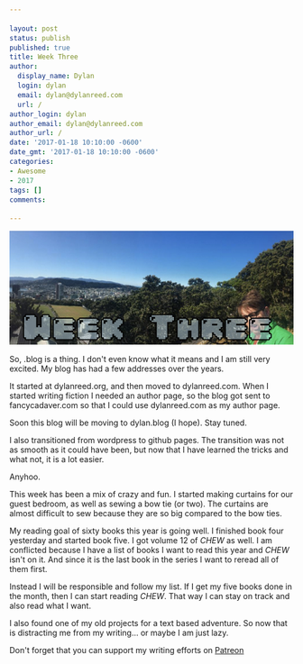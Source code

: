 ```yaml
---

layout: post
status: publish
published: true
title: Week Three
author:
  display_name: Dylan
  login: dylan
  email: dylan@dylanreed.com
  url: /
author_login: dylan
author_email: dylan@dylanreed.com
author_url: /
date: '2017-01-18 10:10:00 -0600'
date_gmt: '2017-01-18 10:10:00 -0600'
categories:
- Awesome
- 2017
tags: []
comments:

---
```

![Week Three - Dylan looking insane at the end of a panoramic of Wellington NZ](https://raw.githubusercontent.com/dylanreed/dylan.blog/gh-pages/images/weekly-blog/Weekly-Blog-Post-Three.jpg)

So, .blog is a thing. I don't even know what it means and I am still very excited. My blog has had a few addresses over the years. 

It started at dylanreed.org, and then moved to dylanreed.com. When I started writing fiction I needed an author page, so the blog got sent to fancycadaver.com so that I could use dylanreed.com as my author page. 

Soon this blog will be moving to dylan.blog (I hope). Stay tuned.

I also transitioned from wordpress to github pages. The transition was not as smooth as it could have been, but now that I have learned the tricks and what not, it is a lot easier. 

Anyhoo.

This week has been a mix of crazy and fun. I started making curtains for our guest bedroom, as well as sewing a bow tie (or two). The curtains are almost difficult to sew because they are so big compared to the bow ties.

My reading goal of sixty books this year is going well. I finished book four yesterday and started book five. I got volume 12 of *CHEW* as well. I am conflicted because I have a list of books I want to read this year and  *CHEW* isn't on it. And since it is the last book in the series I want to reread all of them first. 

Instead I will be responsible and follow my list. If I get my five books done in the month, then I can start reading *CHEW*. That way I can stay on track and also read what I want. 

I also found one of my old projects for a text based adventure. So now that is distracting me from my writing... or maybe I am just lazy.

Don't forget that you can support my writing efforts on [Patreon](https://www.patreon.com/dylanreed)